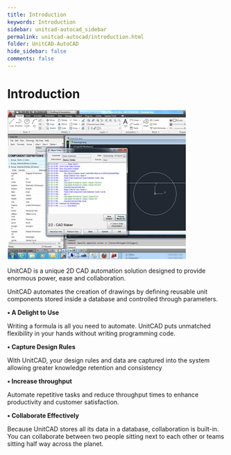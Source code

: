 ```yaml
---
title: Introduction
keywords: Introduction
sidebar: unitcad-autocad_sidebar
permalink: unitcad-autocad/introduction.html
folder: UnitCAD-AutoCAD
hide_sidebar: false
comments: false
---
```

# Introduction

![](/images/introduction.jpg)

UnitCAD is a unique 2D CAD automation solution designed to provide enormous power, ease and collaboration.

UnitCAD automates the creation of drawings by defining reusable unit components stored inside a database and controlled through parameters.

**• A Delight to Use**

Writing a formula is all you need to automate. UnitCAD puts unmatched flexibility in your hands without writing programming code.

**• Capture Design Rules**

With UnitCAD, your design rules and data are captured into the system allowing greater knowledge retention and consistency

**• Increase throughput**

Automate repetitive tasks and reduce throughput times to enhance productivity and customer satisfaction.

**• Collaborate Effectively**

Because UnitCAD stores all its data in a database, collaboration is built-in. You can collaborate between two people sitting next to each other or teams sitting half way across the planet.


